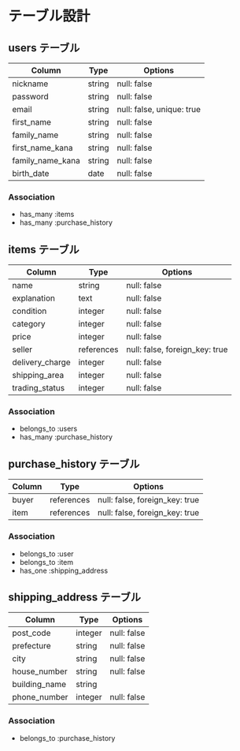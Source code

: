 # テーブル設計

## users テーブル

| Column                | Type   | Options                   |
| --------------------- | ------ | ------------------------- |
| nickname              | string | null: false               |
| password              | string | null: false               |
| email                 | string | null: false, unique: true |
| first_name            | string | null: false               |
| family_name           | string | null: false               |
| first_name_kana       | string | null: false               |
| family_name_kana      | string | null: false               |
| birth_date            | date   | null: false               |

### Association

- has_many :items
- has_many :purchase_history

## items テーブル

| Column          | Type       | Options                        |
| --------------- | ---------- | ------------------------------ |
| name            | string     | null: false                    |
| explanation     | text       | null: false                    |
| condition       | integer    | null: false                    |
| category        | integer    | null: false                    |
| price           | integer    | null: false                    |
| seller          | references | null: false, foreign_key: true |
| delivery_charge | integer    | null: false                    |
| shipping_area   | integer    | null: false                    |
| trading_status  | integer    | null: false                    |

### Association

- belongs_to :users
- has_many :purchase_history

## purchase_history テーブル

| Column | Type       | Options                        |
| ------ | ---------- | ------------------------------ |
| buyer  | references | null: false, foreign_key: true |
| item   | references | null: false, foreign_key: true |

### Association

- belongs_to :user
- belongs_to :item
- has_one :shipping_address

## shipping_address テーブル

| Column        | Type    | Options     |
| ------------- | ------- | ----------- |
| post_code     | integer | null: false |
| prefecture    | string  | null: false |
| city          | string  | null: false |
| house_number  | string  | null: false |
| building_name | string  |             |
| phone_number  | integer | null: false |

### Association

- belongs_to :purchase_history